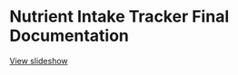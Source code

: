 # Nutrient Intake Tracker Final Documentation

[View slideshow](https://docs.google.com/presentation/d/1BZLTkWr-QR0UEGkf2OjltnWa0cF4JIEXcW4orqy3VrI/edit?usp=sharing)
